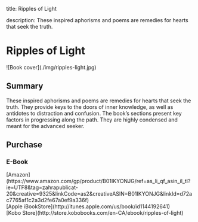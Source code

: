 title: Ripples of Light

description: These inspired aphorisms and poems are remedies for hearts that seek the truth.

# Ripples of Light

<div markdown="1" class="cover-image">
![Book cover](./img/ripples-light.jpg)
</div>

## Summary

These inspired aphorisms and poems are remedies for hearts that seek the truth. They provide keys to the doors of inner knowledge, as well as antidotes to distraction and confusion. The book’s sections present key factors in progressing along the path. They are highly condensed and meant for the advanced seeker.

## Purchase

### E-Book

<div markdown="3" class="purchase-link">
[Amazon](https://www.amazon.com/gp/product/B01IKYONJG/ref=as_li_qf_asin_il_tl?ie=UTF8&tag=zahrapublicat-20&creative=9325&linkCode=as2&creativeASIN=B01IKYONJG&linkId=d72ac7765af1c2a3d2fe67a0ef9a336f)
</div>

<div markdown="3" class="purchase-link">
[Apple iBookStore](http://itunes.apple.com/us/book/id1144192641)
</div>

<div markdown="3" class="purchase-link">
[Kobo Store](http://store.kobobooks.com/en-CA/ebook/ripples-of-light)
</div>